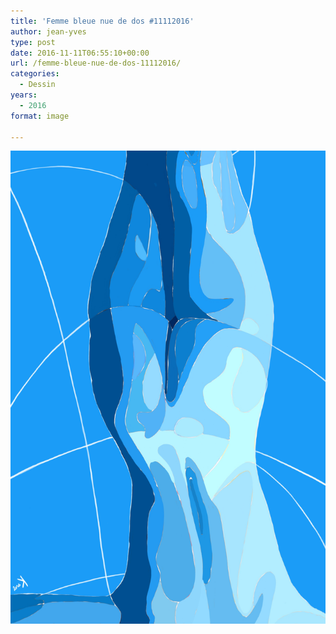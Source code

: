 ```yaml
---
title: 'Femme bleue nue de dos #11112016'
author: jean-yves
type: post
date: 2016-11-11T06:55:10+00:00
url: /femme-bleue-nue-de-dos-11112016/
categories:
  - Dessin
years:
  - 2016
format: image

---
```

![Femme bleue nue de dos #11112016](./Femme_bleue_nue_de_dos.jpg)